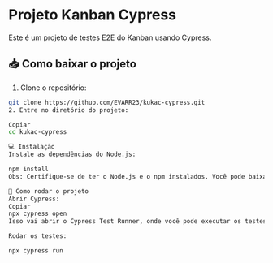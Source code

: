 # Projeto Kanban Cypress

Este é um projeto de testes E2E do Kanban usando Cypress.
## 📥 Como baixar o projeto

1. Clone o repositório:

```bash
git clone https://github.com/EVARR23/kukac-cypress.git
2. Entre no diretório do projeto:

Copiar
cd kukac-cypress

💻 Instalação
Instale as dependências do Node.js:

npm install
Obs: Certifique-se de ter o Node.js e o npm instalados. Você pode baixar aqui.

🚀 Como rodar o projeto
Abrir Cypress:
Copiar
npx cypress open
Isso vai abrir o Cypress Test Runner, onde você pode executar os testes interativamente.

Rodar os testes:

npx cypress run
